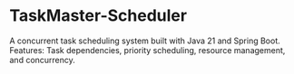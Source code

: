 # TaskMaster-Scheduler
A concurrent task scheduling system built with Java 21 and Spring Boot.
Features: Task dependencies, priority scheduling, resource management, and concurrency.

